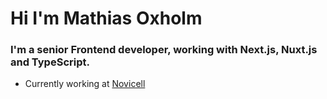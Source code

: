 <h1 align="left">Hi I'm Mathias Oxholm</h1>
<h3 align="left">I'm a senior Frontend developer, working with Next.js, Nuxt.js and TypeScript.</h3>

- Currently working at [Novicell](https://novicell.com/)
